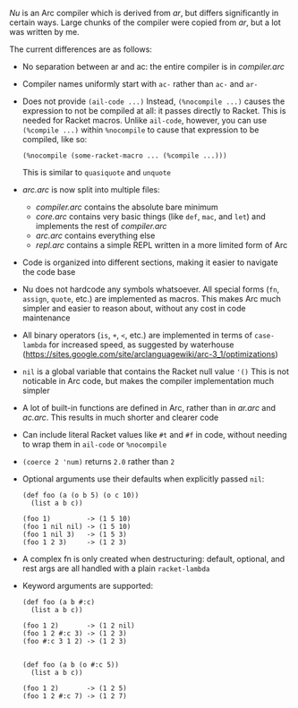 _Nu_ is an Arc compiler which is derived from _ar_, but differs significantly in certain ways. Large chunks of the compiler were copied from _ar_, but a lot was written by me.

The current differences are as follows:

*   No separation between ar and ac: the entire compiler is in _compiler.arc_

*   Compiler names uniformly start with `ac-` rather than `ac-` and `ar-`

*   Does not provide `(ail-code ...)` Instead, `(%nocompile ...)` causes the expression to not be compiled at all: it passes directly to Racket. This is needed for Racket macros. Unlike `ail-code`, however, you can use `(%compile ...)` within `%nocompile` to cause that expression to be compiled, like so:

        (%nocompile (some-racket-macro ... (%compile ...)))

    This is similar to `quasiquote` and `unquote`

*   _arc.arc_ is now split into multiple files:

    *   _compiler.arc_ contains the absolute bare minimum
    *   _core.arc_ contains very basic things (like `def`, `mac`, and `let`) and implements the rest of _compiler.arc_
    *   _arc.arc_ contains everything else
    *   _repl.arc_ contains a simple REPL written in a more limited form of Arc

*   Code is organized into different sections, making it easier to navigate the code base

*   Nu does not hardcode any symbols whatsoever. All special forms (`fn`, `assign`, `quote`, etc.) are implemented as macros. This makes Arc much simpler and easier to reason about, without any cost in code maintenance

*   All binary operators (`is`, `+`, `<`, etc.) are implemented in terms of `case-lambda` for increased speed, as suggested by waterhouse (https://sites.google.com/site/arclanguagewiki/arc-3_1/optimizations)

*   `nil` is a global variable that contains the Racket null value `'()` This is not noticable in Arc code, but makes the compiler implementation much simpler

*   A lot of built-in functions are defined in Arc, rather than in _ar.arc_ and _ac.arc_. This results in much shorter and clearer code

*   Can include literal Racket values like `#t` and `#f` in code, without needing to wrap them in `ail-code` or `%nocompile`

*   `(coerce 2 'num)` returns `2.0` rather than `2`

*   Optional arguments use their defaults when explicitly passed `nil`:

        (def foo (a (o b 5) (o c 10))
          (list a b c))

        (foo 1)         -> (1 5 10)
        (foo 1 nil nil) -> (1 5 10)
        (foo 1 nil 3)   -> (1 5 3)
        (foo 1 2 3)     -> (1 2 3)

*   A complex fn is only created when destructuring: default, optional, and rest args are all handled with a plain `racket-lambda`

*   Keyword arguments are supported:

        (def foo (a b #:c)
          (list a b c))

        (foo 1 2)       -> (1 2 nil)
        (foo 1 2 #:c 3) -> (1 2 3)
        (foo #:c 3 1 2) -> (1 2 3)


        (def foo (a b (o #:c 5))
          (list a b c))

        (foo 1 2)       -> (1 2 5)
        (foo 1 2 #:c 7) -> (1 2 7)

